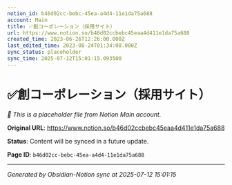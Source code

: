 ```yaml
---
notion_id: b46d02cc-bebc-45ea-a4d4-11e1da75a688
account: Main
title: ✅創コーポレーション（採用サイト）
url: https://www.notion.so/b46d02ccbebc45eaa4d411e1da75a688
created_time: 2023-06-26T12:26:00.000Z
last_edited_time: 2023-08-24T01:34:00.000Z
sync_status: placeholder
sync_time: 2025-07-12T15:01:15.093500
---
```


# ✅創コーポレーション（採用サイト）

*🔄 This is a placeholder file from Notion Main account.*

**Original URL**: https://www.notion.so/b46d02ccbebc45eaa4d411e1da75a688

**Status**: Content will be synced in a future update.

**Page ID**: `b46d02cc-bebc-45ea-a4d4-11e1da75a688`

---

*Generated by Obsidian-Notion sync at 2025-07-12 15:01:15*
